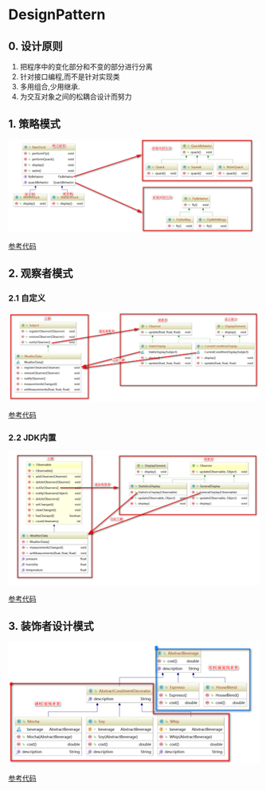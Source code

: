 # DesignPattern
## 0. 设计原则

1. 把程序中的变化部分和不变的部分进行分离
2. 针对接口编程,而不是针对实现类
3. 多用组合,少用继承.
4. 为交互对象之间的松耦合设计而努力

## 1. 策略模式

![](pic/策略模式.png)

[参考代码](src/main/java/cn/itcast/strategy)

## 2. 观察者模式

### 2.1 自定义

![](pic/观察者1.png)

[参考代码](src/main/java/cn/itcast/observer/customer)

### 2.2 JDK内置

![](pic/观察者2.png)

[参考代码](src/main/java/cn/itcast/observer/jdk)

## 3. 装饰者设计模式

![](pic/装饰者模式.png)

[参考代码](src/main/java/cn/itcast/decorator)

